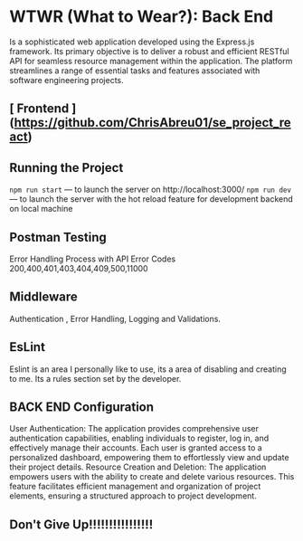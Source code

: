 # WTWR (What to Wear?): Back End
Is a sophisticated web application developed using the Express.js framework. Its primary objective is to deliver a robust and efficient RESTful API for seamless resource management within the application. The platform streamlines a range of essential tasks and features associated with software engineering projects.

## [ Frontend ] (https://github.com/ChrisAbreu01/se_project_react)

## Running the Project
`npm run start` — to launch the server on http://localhost:3000/
`npm run dev` — to launch the server with the hot reload feature for development backend on local machine

## Postman Testing

Error Handling Process with API
Error Codes 200,400,401,403,404,409,500,11000

## Middleware

Authentication , Error Handling, Logging and Validations.
## EsLint

Eslint is an area I personally like to use, its a area of disabling and creating to me. Its a rules section set by the developer.

## BACK END Configuration

User Authentication: The application provides comprehensive user authentication capabilities, enabling individuals to register, log in, and effectively manage their accounts. Each user is granted access to a personalized dashboard, empowering them to effortlessly view and update their project details.
Resource Creation and Deletion: The application empowers users with the ability to create and delete various resources. This feature facilitates efficient management and organization of project elements, ensuring a structured approach to project development.

## Don't Give Up!!!!!!!!!!!!!!!!
